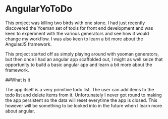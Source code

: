 # AngularYoToDo

This project was killing two birds with one stone. I had just recently discovered the Yoeman set of tools for front end development and was keen to experiment with the various generators and see how it would change my workflow. I was also keen to learn a bit more about the AngularJS framework.

This project started off as simply playing around with yeoman generators, but then once I had an angular app scaffolded out, I might as well seize that opportunity to build a basic angular app and learn a bit more about the framework. 

##What is it

The app itself is a very primitive todo list. The user can add items to the todo list and delete items from it. Unfortunately I never got round to making the app persistent so the data will reset everytime the app is closed. This however will be something to be looked into in the future when I learn more about angular.
